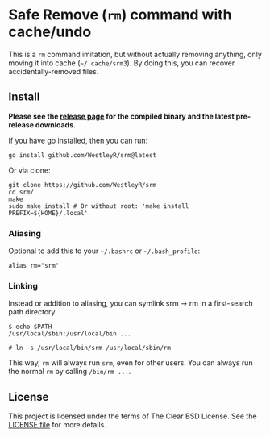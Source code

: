 # Safe Remove (`rm`) command with cache/undo

This is a `rm` command imitation, but without actually removing anything, only
moving it into cache (`~/.cache/srm3`). By doing this, you can recover
accidentally-removed files.

## Install

**Please see the [release page](https://github.com/WestleyR/srm/releases) for the
compiled binary and the latest pre-release downloads.**

If you have go installed, then you can run:

```
go install github.com/WestleyR/srm@latest
```

Or via clone:

```
git clone https://github.com/WestleyR/srm
cd srm/
make
sudo make install # Or without root: 'make install PREFIX=${HOME}/.local'
```

### Aliasing

Optional to add this to your `~/.bashrc` or `~/.bash_profile`:

```
alias rm="srm"
```

### Linking

Instead or addition to aliasing, you can symlink srm -> rm in a first-search
path directory.

```
$ echo $PATH
/usr/local/sbin:/usr/local/bin ...

# ln -s /usr/local/bin/srm /usr/local/sbin/rm
```

This way, `rm` will always run `srm`, even for other users. You can always run
the normal `rm` by calling `/bin/rm ...`.

## License

This project is licensed under the terms of The Clear BSD License. See the
[LICENSE file](./LICENSE) for more details.

